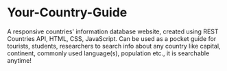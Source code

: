 # Your-Country-Guide
A responsive countries' information database website, created using REST Countries API, HTML, CSS, JavaScript. Can be used as a pocket guide for tourists, students, researchers to search info about any country like capital, continent, commonly used language(s), population etc., it is searchable anytime! 
